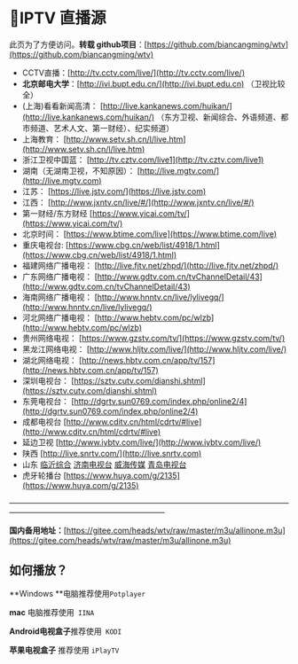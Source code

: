 # 💚IPTV 直播源

此页为了方便访问。**转载 github项目**：[https://github.com/biancangming/wtv](https://github.com/biancangming/wtv)

* CCTV直播：[http://tv.cctv.com/live/](http://tv.cctv.com/live/)
* **北京邮电大学**：[http://ivi.bupt.edu.cn/](http://ivi.bupt.edu.cn)     （卫视比较全）
* (上海)看看新闻高清： [http://live.kankanews.com/huikan/](http://live.kankanews.com/huikan/) （东方卫视、新闻综合、外语频道、都市频道、艺术人文、第一财经）、纪实频道）
* 上海教育： [http://www.setv.sh.cn/l/live.htm](http://www.setv.sh.cn/l/live.htm)
* 浙江卫视中国蓝： [http://tv.cztv.com/live1](http://tv.cztv.com/live1)
* 湖南（无湖南卫视，不知原因）： [http://live.mgtv.com/](http://live.mgtv.com)
* 江苏： [https://live.jstv.com/](https://live.jstv.com)
* 江西： [http://www.jxntv.cn/live/#/](http://www.jxntv.cn/live/#/)
* 第一财经/东方财经 [https://www.yicai.com/tv/](https://www.yicai.com/tv/)
* 北京时间： [https://www.btime.com/live](https://www.btime.com/live)
* 重庆电视台: [https://www.cbg.cn/web/list/4918/1.html](https://www.cbg.cn/web/list/4918/1.html)
* 福建网络广播电视： [http://live.fjtv.net/zhpd/](http://live.fjtv.net/zhpd/)
* 广东网络广播电视： [http://www.gdtv.com.cn/tvChannelDetail/43](http://www.gdtv.com.cn/tvChannelDetail/43)
* 海南网络广播电视： [http://www.hnntv.cn/live/lylivegq/](http://www.hnntv.cn/live/lylivegq/)
* 河北网络广播电视： [http://www.hebtv.com/pc/wlzb](http://www.hebtv.com/pc/wlzb)
* 贵州网络电视： [https://www.gzstv.com/tv/](https://www.gzstv.com/tv/)
* 黑龙江网络电视： [http://www.hljtv.com/live/](http://www.hljtv.com/live/)
* 湖北网络电视： [http://news.hbtv.com.cn/app/tv/157](http://news.hbtv.com.cn/app/tv/157)
* 深圳电视台： [https://sztv.cutv.com/dianshi.shtml](https://sztv.cutv.com/dianshi.shtml)
* 东莞电视台： [http://dgrtv.sun0769.com/index.php/online2/4](http://dgrtv.sun0769.com/index.php/online2/4)
* 成都电视台 [http://www.cditv.cn/html/cdrtv/#live](http://www.cditv.cn/html/cdrtv/#live)
* 延边卫视 [http://www.iybtv.com/live/](http://www.iybtv.com/live/)
* 陕西 [http://live.snrtv.com/](http://live.snrtv.com)
* 山东 [临沂综合](https://web.guangdianyun.tv/tv/?id=564\&uin=1813) [济南电视台](http://zhibo.ijntv.cn/index.php?channel=5) [威海传媒](http://lv.weihai.tv) [青岛电视台](http://www.qtv.com.cn/live/tv/)
* 虎牙轮播台 [https://www.huya.com/g/2135](https://www.huya.com/g/2135)

&#x20;————————————————————————————————————————————————————————

**国内备用地址：**[https://gitee.com/heads/wtv/raw/master/m3u/allinone.m3u](https://gitee.com/heads/wtv/raw/master/m3u/allinone.m3u)

## &#x20;如何播放？

**Windows **电脑推荐使用`Potplayer`

&#x20;**mac** 电脑推荐使用` IINA`

&#x20;**Android电视盒子**推荐使用` KODI`

&#x20;**苹果电视盒子** 推荐使用 `iPlayTV`
